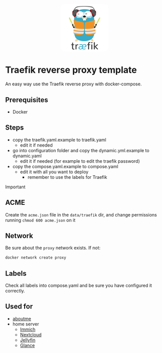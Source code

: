 <p align="center">
    <picture>
      <img style="border-radius:10%; background-color: white;" width="30%" title="Logo" alt="Logo" src="https://raw.githubusercontent.com/docker-library/docs/a6cc2c5f4bc6658168f2a0abbb0307acaefff80e/traefik/logo.png">
    </picture>
</p>

# Traefik reverse proxy template
An easy way use the Traefik reverse proxy with docker-compose.

## Prerequisites
- Docker

## Steps

- copy the traefik.yaml.example to traefik.yaml
  -  edit it if needed
- go into configuration folder and copy the dynamic.yml.example to dynamic.yaml
  - edit it if needed (for example to edit the traefik password)
- copy the compose.yaml.example to compose.yaml
    - edit it with all you want to deploy
      - remember to use the labels for Traefik

> [!IMPORTANT]
>
> ## ACME
> Create the `acme.json` file in the `data/traefik` dir, and change permissions running `chmod 600 acme.json` on it
>
> ## Network
> Be sure about the `proxy` network exists. If not:
> 
> ```bash
> docker network create proxy
> ```
> 
> ## Labels
> Check all labels into compose.yaml and be sure you have configured it correctly.

## Used for
- [aboutme](https://aboutme.davideccia.click)
- home server
  - [Immich](https://github.com/immich-app/immich)
  - [Nextcloud](https://github.com/nextcloud/)
  - [Jellyfin](https://github.com/jellyfin/jellyfin)
  - [Glance](https://github.com/glanceapp/glance)

